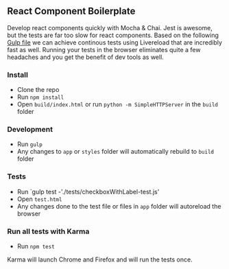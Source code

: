 ## React Component Boilerplate

Develop react components quickly with Mocha & Chai. Jest is awesome, but the tests are far too slow for react components. Based on the following [Gulp file](http://blog.avisi.nl/2014/04/25/how-to-keep-a-fast-build-with-browserify-and-reactjs/) we can achieve continous tests using Livereload that are incredibly fast as well.  Running your tests in the browser eliminates quite a few headaches and you get the benefit of dev tools as well.

### Install

* Clone the repo
* Run `npm install`
* Open `build/index.html` or run `python -m SimpleHTTPServer` in the `build` folder

### Development
* Run `gulp`
* Any changes to `app` or `styles` folder will automatically rebuild to `build` folder

### Tests
* Run `gulp test -'./tests/checkboxWithLabel-test.js'
* Open `test.html`
* Any changes done to the test file or files in `app` folder will autoreload the browser

### Run all tests with Karma
* Run `npm test`

Karma will launch Chrome and Firefox and will run the tests once.